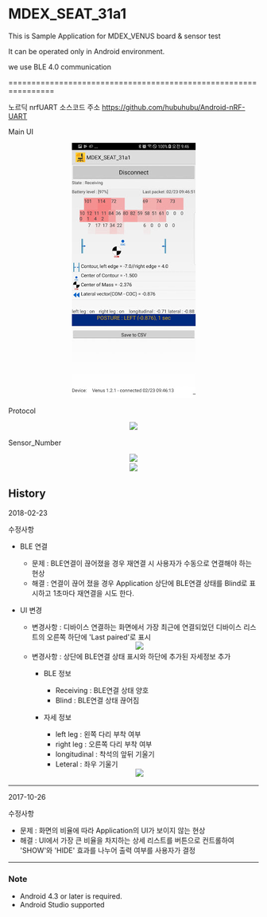 ﻿# MDEX_SEAT_31a1

This is Sample Application for MDEX_VENUS board & sensor test

It can be operated only in Android environment.

we use BLE 4.0 communication

================================================================

노르딕 nrfUART 소스코드 주소
https://github.com/hubuhubu/Android-nRF-UART

Main UI 
<div align = "center">
<img src="https://github.com/Marveldex/MDEX_SEAR_31a1/blob/master/Image/UI.png" />
</div>


Protocol
<div align = "center">
<img src="https://github.com/Marveldex/MDEX_SEAR_31a1/blob/master/Image/protocol_1.png" />
</div>

Sensor_Number
<div align = "center">
<img src="https://github.com/Marveldex/MDEX_SEAR_31a1/blob/master/Image/seat_numbers.png" />
</div>

<div align = "center">
<img src="https://github.com/Marveldex/MDEX_SEAR_31a1/blob/master/Image/protocol_2.png" />
</div>


History
---------------------------------------
2018-02-23

수정사항

 
- BLE 연결
	- 문제 : BLE연결이 끊어졌을 경우 재연결 시 사용자가 수동으로 연결해야 하는 현상
	- 해결 : 연결이 끊어 졌을 경우 Application 상단에 BLE연결 상태를 Blind로 표시하고 1초마다 재연결을 시도 한다.
	
- UI 변경

	- 변경사항 : 디바이스 연결하는 화면에서 가장 최근에 연결되었던 디바이스 리스트의 오른쪽 하단에 'Last paired'로 표시
	<div align = "center">
	<img src="https://github.com/Marveldex/MDEX_SEAT_31a1/blob/master/Image/selectdevice.jpg" />
	</div>	
	                                                                      
	                                             
	- 변경사항 : 상단에 BLE연결 상태 표시와 하단에 추가된 자세정보 추가
		- BLE 정보
			- Receiving : BLE연결 상태 양호
			- Blind : BLE연결 상태 끊어짐
			
		- 자세 정보
			- left leg : 왼쪽 다리 부착 여부
			- right leg :  오른쪽 다리 부착 여부
			- longitudinal : 착석의 앞뒤 기울기
			- Leteral : 좌우 기울기
			                                                 
			
	<div align = "center">
	<img src="https://github.com/Marveldex/MDEX_SEAT_31a1/blob/master/Image/changedUI.jpg" />
	</div>
	
	
---------------------------------------
2017-10-26

수정사항
 - 문제 : 화면의 비율에 따라 Application의 UI가 보이지 않는 현상
 - 해결 : UI에서 가장 큰 비율을 차지하는 상세 리스트를 버튼으로 컨트롤하여 'SHOW'와 'HIDE' 효과를 나누어 출력 여부를 사용자가 결정

---------------------------------------

### Note
- Android 4.3 or later is required.
- Android Studio supported 
